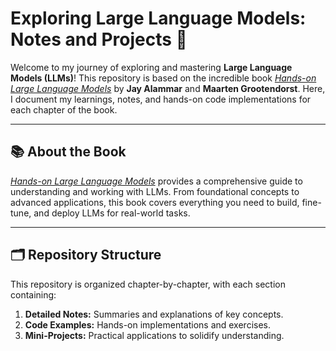 # Exploring Large Language Models: Notes and Projects 🚀

Welcome to my journey of exploring and mastering **Large Language Models (LLMs)**! This repository is based on the incredible book [*Hands-on Large Language Models*](https://example.com) by **Jay Alammar** and **Maarten Grootendorst**. Here, I document my learnings, notes, and hands-on code implementations for each chapter of the book.

---

## 📚 About the Book

[*Hands-on Large Language Models*](https://example.com) provides a comprehensive guide to understanding and working with LLMs. From foundational concepts to advanced applications, this book covers everything you need to build, fine-tune, and deploy LLMs for real-world tasks.

---

## 🗂️ Repository Structure

This repository is organized chapter-by-chapter, with each section containing:
1. **Detailed Notes:** Summaries and explanations of key concepts.
2. **Code Examples:** Hands-on implementations and exercises.
3. **Mini-Projects:** Practical applications to solidify understanding.


